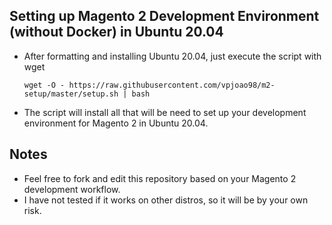 ## Setting up Magento 2 Development Environment (without Docker) in Ubuntu 20.04

* After formatting and installing Ubuntu 20.04, just execute the script with wget

	```wget -O - https://raw.githubusercontent.com/vpjoao98/m2-setup/master/setup.sh | bash```

* The script will install all that will be need to set up your development environment for Magento 2 in Ubuntu 20.04.

## Notes

* Feel free to fork and edit this repository based on your Magento 2 development workflow.
* I have not tested if it works on other distros, so it will be by your own risk.
